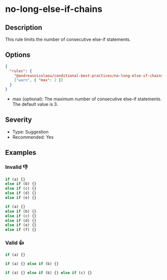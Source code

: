 # no-long-else-if-chains


## Description

This rule limits the number of consecutive else-if statements.

## Options

```json
{
  "rules": {
    "@andreasnicolaou/conditional-best-practices/no-long-else-if-chains": 
    ["warn", { "max": 2 }]
  }
}
```

- max (optional): The maximum number of consecutive else-if statements. The default value is 3.

## Severity
- Type: Suggestion
- Recommended: Yes

## Examples

### **Invalid** 👎

```js
if (a) {}
else if (b) {}
else if (c) {}
else if (d) {}
else if (e) {} 
```

```js
if (a) {} 
else if (b) {} 
else if (c) {} 
else if (d) {} 
else if (e) {}
else if (f) {}
```

### **Valid** 👍

```js
if (a) {}
```

```js
if (a) {} else if (b) {}
```

```js
if (a) {} else if (b) {} else if (c) {}
```